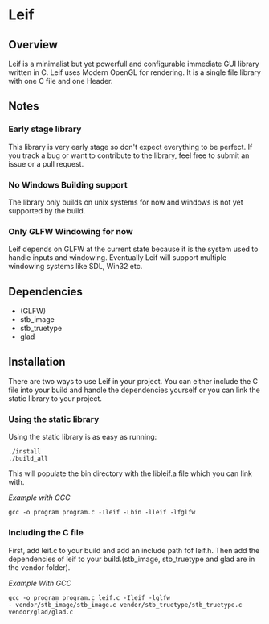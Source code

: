 # Leif

## Overview
Leif is a minimalist but yet powerfull
and configurable immediate GUI library
written in C. Leif uses Modern OpenGL
for rendering. It is a single file 
library with one C file and one Header.

## Notes
### Early stage library
This library is very early stage so 
don't expect everything to be perfect.
If you track a bug or want to contribute
to the library, feel free to submit an 
issue or a pull request. 

### No Windows Building support
The library only builds on unix systems
for now and windows is not yet supported
by the build. 

### Only GLFW Windowing for now
Leif depends on GLFW at the current state
because it is the system used
to handle inputs and windowing. 
Eventually Leif will support multiple
windowing systems like SDL, Win32 etc.

## Dependencies
- (GLFW)
- stb_image
- stb_truetype
- glad

## Installation
There are two ways to use Leif in your
project. You can either include the C file
into your build and handle the dependencies
yourself or you can link the static library
to your project.

### Using the static library
Using the static library is as easy as
running: 

```console
./install
./build_all
```
This will populate the bin directory
with the libleif.a file which you can link
with. 

*Example with GCC*
```console
gcc -o program program.c -Ileif -Lbin -lleif -lfglfw
```

### Including the C file 
First, add leif.c to your build and
add an include path fof leif.h. 
Then add the dependencies of leif to
your build.(stb_image, stb_truetype
and glad are in the vendor folder).

*Example With GCC*
```console
gcc -o program program.c leif.c -Ileif -lglfw
- vendor/stb_image/stb_image.c vendor/stb_truetype/stb_truetype.c vendor/glad/glad.c
```
